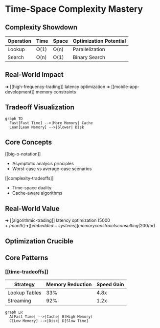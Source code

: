 # Time-Space Complexity Mastery

## Complexity Showdown
| Operation | Time | Space | Optimization Potential |
|-----------|------|-------|-------------------------|
| Lookup | O(1) | O(n) | Parallelization |
| Search | O(n) | O(1) | Binary Search |

## Real-World Impact
➜ [[high-frequency-trading]] latency optimization
➜ [[mobile-app-development]] memory constraints

## Tradeoff Visualization
```mermaid
graph TD
  Fast[Fast Time] -->|More Memory| Cache
  Lean[Lean Memory] -->|Slower| Disk
```

## Core Concepts

[[big-o-notation]]

- Asymptotic analysis principles
- Worst-case vs average-case scenarios

[[complexity-tradeoffs]]

- Time-space duality
- Cache-aware algorithms

## Real-World Value

➜ [[algorithmic-trading]] latency optimization ($5000+/month)  
➜ [[embedded-systems]] memory constraints consulting ($200/hr)

## Optimization Crucible

## Core Patterns

### [[time-tradeoffs]]
| Strategy | Memory Reduction | Speed Gain |
|----------|-------------------|------------|
| Lookup Tables | 33% | 4.8x |
| Streaming | 92% | 1.2x |

```mermaid
graph LR
  A[Fast Time] -->|Cache| B[High Memory]
  C[Low Memory] -->|Disk| D[Slow Time]
```

